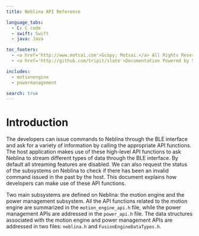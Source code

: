 ```yaml
---
title: Neblina API Reference

language_tabs:
  - C: C code
  - swift: Swift
  - java: Java

toc_footers:
  - <a href='http://www.motsai.com'>&copy; Motsai.</a> All Rights Reserved
  - <a href='http://github.com/tripit/slate'>Documentation Powered by Slate</a>

includes:
  - motionengine
  - powermanagement

search: true
---
```


# Introduction

The developers can issue commands to Neblina through the BLE interface and ask for a variety of information by calling the appropriate API functions. The host application makes use of these high-level API functions to ask Neblina to stream different types of data through the BLE interface. By default all streaming features are disabled. We can also request the status of the subsystems on Neblina to check if there has been an invalid command issued in the past by the host. This document explains how developers can make use of these API functions.

Two main subsystems are defined on Neblina: the motion engine and the power management subsystem. All the API functions related to the motion engine are summarized in the `motion_engine_api.h` file, while the power management APIs are addressed in the `power_api.h` file. The data structures associated with the motion engine and power management APIs are addressed in two files: `neblina.h` and `FusionEngineDataTypes.h`.
